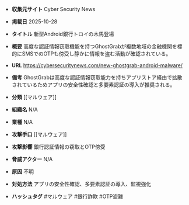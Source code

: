 - **収集元サイト**
Cyber Security News

- **掲載日**
2025-10-28

- **タイトル**
新型Android銀行トロイの木馬登場

- **概要**
高度な認証情報窃取機能を持つGhostGrabが複数地域の金融機関を標的にSMSでのOTPも傍受し静かに情報を盗む活動が確認されている。

- **URL**
https://cybersecuritynews.com/new-ghostgrab-android-malware/

- **備考**
GhostGrabは高度な認証情報窃取能力を持ちアプリストア経由で拡散されているためアプリの安全性確認と多要素認証の導入が推奨される。

- **分類**
[[マルウェア]]

- **組織名**
N/A

- **業種**
N/A

- **攻撃手口**
[[マルウェア]]

- **攻撃影響**
銀行認証情報の窃取とOTP傍受

- **脅威アクター**
N/A

- **原因**
不明

- **対処方法**
アプリの安全性確認、多要素認証の導入、監視強化

- **ハッシュタグ**
#マルウェア #銀行詐欺 #OTP盗難
